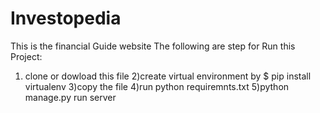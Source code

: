 # Investopedia
This is the financial Guide website
The following are step for Run this Project:
1) clone or dowload this file
2)create virtual environment by $ pip install virtualenv
3)copy the file
4)run python requiremnts.txt
5)python manage.py run server
